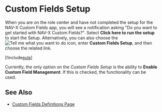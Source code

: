 # Custom Fields Setup

When you are on the role center and have not completed the setup for the NAV-X Custom Fields app, you will see a notification asking "Do you want to get started with NAV-X Custom Fields?". Select **Click here to run the setup** to start the Setup. Alternatively, you can also choose the ![Tell me what you want to do](/images/magnifying-glass.gif) icon, enter **Custom Fields Setup**, and then choose the related link.

[!include[eula](../includes/eula.md)]

Currently, the only option on the *Custom Fields Setup* is the ability to **Enable Custom Field Management**. If this is checked, the functionality can be used.

## See Also

- [Custom Fields Definitions Page](page-customfield-definitions.md)
